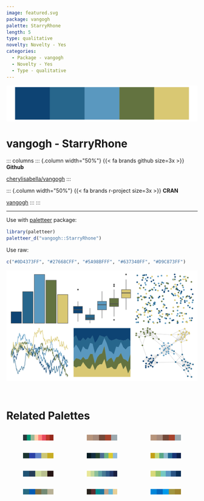 ```yaml
---
image: featured.svg
package: vangogh
palette: StarryRhone
length: 5
type: qualitative
novelty: Novelty - Yes
categories:
  - Package - vangogh
  - Novelty - Yes
  - Type - qualitative
---
```


![](featured.svg)

# vangogh - StarryRhone 

::: columns
::: {.column width="50%"}
{{< fa brands github size=3x >}}
**Github**

[cherylisabella/vangogh](https://github.com/cherylisabella/vangogh)
:::

::: {.column width="50%"}
{{< fa brands r-project size=3x >}}
**CRAN**

[vangogh](https://CRAN.R-project.org/package=vangogh)
:::
:::

<hr> 

Use with [paletteer](https://emilhvitfeldt.github.io/paletteer/) package:

```r
library(paletteer)
paletteer_d("vangogh::StarryRhone")
```

Use raw:

```r
c("#0D4373FF", "#27668CFF", "#5A98BFFF", "#637340FF", "#D9C873FF")
``` 

![](examples.png) 

<br>

# Related Palettes

<div class="list" style="display: grid; grid-template-columns: auto auto auto;"> <figure class="figure">
<a href="../../awtools/a_palette/"> <img src="../../awtools/a_palette/featured.svg" style="width: 100%;" class="figure-img"></a>
</figure> <figure class="figure">
<a href="../../ButterflyColors/hamadryas_feronia/"> <img src="../../ButterflyColors/hamadryas_feronia/featured.svg" style="width: 100%;" class="figure-img"></a>
</figure> <figure class="figure">
<a href="../../ButterflyColors/hamadryas_feronia/"> <img src="../../ButterflyColors/hamadryas_feronia/featured.svg" style="width: 100%;" class="figure-img"></a>
</figure> <figure class="figure">
<a href="../../lisa/VincentvanGogh/"> <img src="../../lisa/VincentvanGogh/featured.svg" style="width: 100%;" class="figure-img"></a>
</figure> <figure class="figure">
<a href="../../ghibli/YesterdayMedium/"> <img src="../../ghibli/YesterdayMedium/featured.svg" style="width: 100%;" class="figure-img"></a>
</figure> <figure class="figure">
<a href="../../MoMAColors/VanGogh/"> <img src="../../MoMAColors/VanGogh/featured.svg" style="width: 100%;" class="figure-img"></a>
</figure> <figure class="figure">
<a href="../../ButterflyColors/heliconius_sara_apseudes/"> <img src="../../ButterflyColors/heliconius_sara_apseudes/featured.svg" style="width: 100%;" class="figure-img"></a>
</figure> <figure class="figure">
<a href="../../MoMAColors/Ernst/"> <img src="../../MoMAColors/Ernst/featured.svg" style="width: 100%;" class="figure-img"></a>
</figure> <figure class="figure">
<a href="../../MetBrewer/Hokusai3/"> <img src="../../MetBrewer/Hokusai3/featured.svg" style="width: 100%;" class="figure-img"></a>
</figure> <figure class="figure">
<a href="../../calecopal/bixby/"> <img src="../../calecopal/bixby/featured.svg" style="width: 100%;" class="figure-img"></a>
</figure> <figure class="figure">
<a href="../../ghibli/MarnieMedium1/"> <img src="../../ghibli/MarnieMedium1/featured.svg" style="width: 100%;" class="figure-img"></a>
</figure> <figure class="figure">
<a href="../../fishualize/Balistes_vetula/"> <img src="../../fishualize/Balistes_vetula/featured.svg" style="width: 100%;" class="figure-img"></a>
</figure> 
</div>
